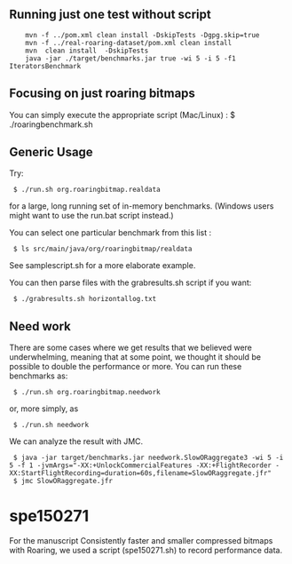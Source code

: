 ## Running just one test without script

        mvn -f ../pom.xml clean install -DskipTests -Dgpg.skip=true
        mvn -f ../real-roaring-dataset/pom.xml clean install
        mvn  clean install  -DskipTests
        java -jar ./target/benchmarks.jar true -wi 5 -i 5 -f1 IteratorsBenchmark


## Focusing on just roaring bitmaps


You can simply execute the appropriate script (Mac/Linux) : 
    $ ./roaringbenchmark.sh

## Generic  Usage

Try:

     $ ./run.sh org.roaringbitmap.realdata

for a large, long running set of in-memory benchmarks. (Windows
	users might want to use the run.bat script instead.)

You can select one particular benchmark from this list :

     $ ls src/main/java/org/roaringbitmap/realdata

See samplescript.sh for a more elaborate example.

You can then parse files with the grabresults.sh script if you want:

     $ ./grabresults.sh horizontallog.txt

## Need work

There are some cases where we get results that we believed were underwhelming, meaning that
at some point, we thought it should be possible to double the performance or more. You can run these benchmarks as:

     $ ./run.sh org.roaringbitmap.needwork

or, more simply, as

     $ ./run.sh needwork


We can analyze the result with JMC.

     $ java -jar target/benchmarks.jar needwork.SlowORaggregate3 -wi 5 -i 5 -f 1 -jvmArgs="-XX:+UnlockCommercialFeatures -XX:+FlightRecorder -XX:StartFlightRecording=duration=60s,filename=SlowORaggregate.jfr"
     $ jmc SlowORaggregate.jfr

# spe150271

For the manuscript Consistently faster and smaller compressed bitmaps with Roaring, we used a script (spe150271.sh) to record performance data.
